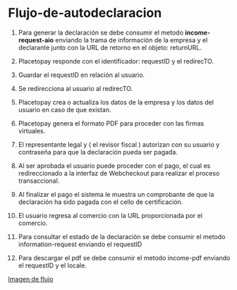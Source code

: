 # Flujo-de-autodeclaracion

1.	Para generar la declaración se debe consumir el metodo **income-request-aio** enviando la trama de información de la empresa y el declarante junto con la URL de retorno en el objeto: returnURL.

2.  Placetopay responde con el identificador: requestID y el redirecTO.

3.	Guardar el requestID en relación al usuario.

4.  Se redirecciona al usuario al redirecTO.

5.	Placetopay crea o actualiza los datos de la empresa y los datos del usuario en caso de que existan.

6.	Placetopay genera el formato PDF para proceder con las firmas virtuales.

7.	El representante legal y ( el revisor fiscal ) autorizan con su usuario y contraseña para que la declaración pueda ser pagada.

8.	Al ser aprobada el usuario puede proceder con el pago, el cual es redireccionado a la interfaz de Webcheckout para realizar el proceso transaccional.

9.	Al finalizar el pago el sistema le muestra un comprobante de que la declaración ha sido pagada con el cello de certificación.

10.  El usuario regresa al comercio con la URL proporcionada por el comercio.

11.  Para consultar el estado de la declaración se debe consumir el metodo information-request enviando el requestID

12. Para descargar el pdf se debe consumir el metodo income-pdf enviando el requestID y el locale.


[Imagen de flujo](https://lucid.app/publicSegments/view/890a7af8-73bd-49f1-a91d-511cca52a1b4/image.pdf)

